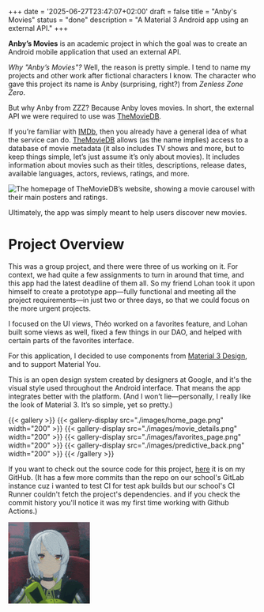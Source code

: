 +++
date = '2025-06-27T23:47:07+02:00'
draft = false
title = "Anby's Movies"
status = "done"
description = "A Material 3 Android app using an external API."
+++

**Anby’s Movies** is an academic project in which the goal was
to create an Android mobile application that used an external API.

*Why "Anby’s Movies"?*
Well, the reason is pretty simple. I tend to name my projects and other work after fictional characters I know. The character who gave this project its name is Anby (surprising, right?) from *Zenless Zone Zero*.

But why Anby from ZZZ? Because Anby loves movies.
In short, the external API we were required to use was
[TheMovieDB](https://themoviedb.org).

If you’re familiar with [IMDb](https://www.imdb.com/), then you already have a general idea of what the service can do.
[TheMovieDB](https://themoviedb.org) allows (as the name implies)
access to a database of movie metadata (it also includes TV shows and more, but to keep things simple, let’s just assume it’s only about movies).
It includes information about movies such as their titles, descriptions, release dates, available languages, actors, reviews, ratings, and more.

![The homepage of TheMovieDB’s website, showing a movie carousel
with their main posters and ratings.](./images/tmdb.png "TMDB Homepage")

Ultimately, the app was simply meant to help users discover new movies.

# Project Overview

This was a group project, and there were three of us working on it.
For context, we had quite a few assignments to turn in around that time, and this app had the latest deadline of them all.
So my friend Lohan took it upon himself to create a prototype app—fully functional and meeting all the project requirements—in just two or three days, so that we could focus on the more urgent projects.

I focused on the UI views, Théo worked on a favorites feature, and
Lohan built some views as well, fixed a few things in our DAO, and helped with certain parts of the favorites interface.

For this application, I decided to use components from
[Material 3 Design](https://m3.material.io), and to support Material You.

This is an open design system created by designers at Google, and it's the visual style used throughout the Android interface.
That means the app integrates better with the platform. (And I won’t lie—personally, I really like the look of Material 3. It’s so simple, yet so pretty.)

{{< gallery >}}
    {{< gallery-display src="./images/home_page.png" width="200" >}}
    {{< gallery-display src="./images/movie_details.png" width="200" >}}
    {{< gallery-display src="./images/favorites_page.png" width="200" >}}
    {{< gallery-display src="./images/predictive_back.png" width="200" >}}
{{< /gallery >}}

If you want to check out the source code for this project, [here](https://github.com/Samferos/anbys-movies) it is on my GitHub.
(It has a few more commits than the repo on our school's GitLab instance cuz i wanted to test CI for test apk builds but our school's
CI Runner couldn't fetch the project's dependencies. and if you check the commit history you'll notice it was my
first time working with Github Actions.)

![](./images/anby.gif)
